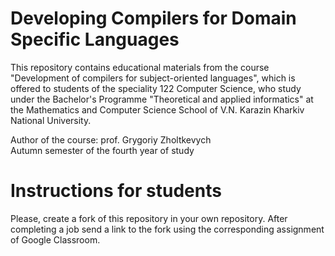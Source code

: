 <H1><b>Developing Compilers for Domain Specific Languages</b></H1>

This repository contains educational materials from the course "Development of compilers for subject-oriented languages", which is offered to students of the speciality 122 Computer Science, who study under the Bachelor's Programme "Theoretical and applied informatics" at the Mathematics and Computer Science School of V.N. Karazin Kharkiv National University.

Author of the course: prof. Grygoriy Zholtkevych<br/>
Autumn semester of the fourth year of study

# Instructions for students

Please, create a fork of this repository in your own repository.
After completing a job send a link to the fork using the corresponding assignment of Google Classroom.
